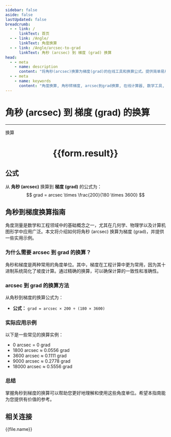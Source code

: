 ```yaml
---
sidebar: false
aside: false
lastUpdated: false
breadcrumb:
  - - link: /
      linkText: 首页
  - - link: /Angle/
      linkText: 角度换算
  - - link: /Angle/arcsec-to-grad
      linkText: 角秒 (arcsec) 到 梯度 (grad) 换算
head:
  - - meta
    - name: description
      content: "将角秒(arcsec)换算为梯度(grad)的在线工具和换算公式。提供简单易用的角度单位换算计算器。"
  - - meta
    - name: keywords
      content: "角度换算, 角秒转梯度, arcsec到grad换算, 在线计算器, 数学工具, 单位换算"
---
```

# 角秒 (arcsec) 到 梯度 (grad) 的换算
---
<script setup>
import { onMounted, reactive, inject, ref } from 'vue'
import { NButton, NForm, NFormItem, NInput, NInputNumber, NSelect, NCard, useMessage,NGrid ,NGi } from 'naive-ui'
import { defineClientComponent } from 'vitepress'
import { Angle } from '../../files';
const convert = inject('convert')

const form = reactive({
  number: null,
  result: '',
})

const convertHandler = () => {
  if (form.number !== null && !isNaN(form.number)) {
    const convertedValue = parseFloat(form.number) * 200 / (180 * 3600)
    form.result = `${form.number}arcsec = ${convertedValue.toFixed(4)}grad`
  } else {
    form.result = '请输入有效的数值。'
  }
}
</script>

<n-form size="large" :model="form">
  <n-form-item label="角秒 (arcsec)">
    <n-input-number v-model:value="form.number" placeholder="输入角秒" style="width: 100%" />
  </n-form-item>
  <n-form-item>
    <n-button type="primary" @click="convertHandler" block>换算</n-button>
  </n-form-item>
</n-form>

<n-card  embedded :bordered="false" hoverable>
  <div  style="text-align:center">
    <h1>{{form.result}}</h1>
  </div>
</n-card>

## 公式

从 **角秒 (arcsec)** 换算到 **梯度 (grad)** 的公式为：
$$ grad = arcsec \times \frac{200}{180 \times 3600} $$

## 角秒到梯度换算指南

角度测量是数学和工程领域中的基础概念之一，尤其在几何学、物理学以及计算机图形学中应用广泛。本文将介绍如何将角秒 (arcsec) 换算为梯度 (grad)，并提供一些实用示例。

### 为什么需要 arcsec 到 grad 的换算？

角秒和梯度是两种常用的角度单位。其中，梯度在工程计算中更为常用，因为其十进制系统简化了坡度计算。通过精确的换算，可以确保计算的一致性和准确性。

### arcsec 到 grad 的换算方法

从角秒到梯度的换算公式为：

- **公式：** `grad = arcsec × 200 ÷ (180 × 3600)`

### 实际应用示例

以下是一些常见的换算实例：

- 0 arcsec = 0 grad
- 1800 arcsec ≈ 0.0556 grad
- 3600 arcsec ≈ 0.1111 grad
- 9000 arcsec ≈ 0.2778 grad
- 18000 arcsec ≈ 0.5556 grad

### 总结

掌握角秒到梯度的换算可以帮助您更好地理解和使用这些角度单位。希望本指南能为您提供有价值的参考。

## 相关连接
<n-grid x-gap="12" :cols="3">
  <n-gi v-for="(file, index) in Angle" :key="index">
    <n-button
      text
      tag="a"
      :href="file.path"
      type="primary"
    >
      {{file.name}}
    </n-button>
  </n-gi>
</n-grid>